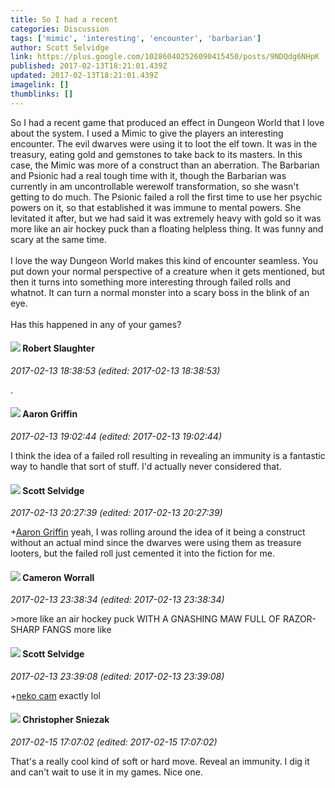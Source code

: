 ```yaml
---
title: So I had a recent
categories: Discussion
tags: ['mimic', 'interesting', 'encounter', 'barbarian']
author: Scott Selvidge
link: https://plus.google.com/102860402526090415450/posts/9NDQdg6NHpK
published: 2017-02-13T18:21:01.439Z
updated: 2017-02-13T18:21:01.439Z
imagelink: []
thumblinks: []
---
```


So I had a recent game that produced an effect in Dungeon World that I love about the system. I used a Mimic to give the players an interesting encounter. The evil dwarves were using it to loot the elf town. It was in the treasury, eating gold and gemstones to take back to its masters. In this case, the Mimic was more of a construct than an aberration. The Barbarian and Psionic had a real tough time with it, though the Barbarian was currently in am uncontrollable werewolf transformation, so she wasn&#39;t getting to do much. The Psionic failed a roll the first time to use her psychic powers on it, so that established it was immune to mental powers. She levitated it after, but we had said it was extremely heavy with gold so it was more like an air hockey puck than a floating helpless thing. It was funny and scary at the same time. <br /><br />I love the way Dungeon World makes this kind of encounter seamless. You put down your normal perspective of a creature when it gets mentioned, but then it turns into something more interesting through failed rolls and whatnot. It can turn a normal monster into a scary boss in the blink of an eye.<br /><br />Has this happened in any of your games?
<div id='comment z13sdxbiaun0jz0dm232udbrcmn5fnou4'>
  <h4><img src='{{site.baseurl}}//images/avatars/106502497268683547167_photo.jpg'> Robert Slaughter</h4>
      <p><cite>2017-02-13 18:38:53 (edited: 2017-02-13 18:38:53)</cite></p>
        <p>.</p>
</div>
        

<div id='comment z13sdxbiaun0jz0dm232udbrcmn5fnou4'>
  <h4><img src='{{site.baseurl}}//images/avatars/103667855585775066713_photo.jpg'> Aaron Griffin</h4>
      <p><cite>2017-02-13 19:02:44 (edited: 2017-02-13 19:02:44)</cite></p>
        <p>I think the idea of a failed roll resulting in revealing an immunity is a fantastic way to handle that sort of stuff. I&#39;d actually never considered that.</p>
</div>
        

<div id='comment z13sdxbiaun0jz0dm232udbrcmn5fnou4'>
  <h4><img src='{{site.baseurl}}//images/avatars/102860402526090415450_photo.jpg'> Scott Selvidge</h4>
      <p><cite>2017-02-13 20:27:39 (edited: 2017-02-13 20:27:39)</cite></p>
        <p><span class="proflinkWrapper"><span class="proflinkPrefix">+</span><a class="proflink" href="https://plus.google.com/103667855585775066713" oid="103667855585775066713">Aaron Griffin</a></span> yeah, I was rolling around the idea of it being a construct without an actual mind since the dwarves were using them as treasure looters, but the failed roll just cemented it into the fiction for me.</p>
</div>
        

<div id='comment z13sdxbiaun0jz0dm232udbrcmn5fnou4'>
  <h4><img src='{{site.baseurl}}//images/avatars/110746239792748599412_photo.jpg'> Cameron Worrall</h4>
      <p><cite>2017-02-13 23:38:34 (edited: 2017-02-13 23:38:34)</cite></p>
        <p>&gt;more like an air hockey puck WITH A GNASHING MAW FULL OF RAZOR-SHARP FANGS more like</p>
</div>
        

<div id='comment z13sdxbiaun0jz0dm232udbrcmn5fnou4'>
  <h4><img src='{{site.baseurl}}//images/avatars/102860402526090415450_photo.jpg'> Scott Selvidge</h4>
      <p><cite>2017-02-13 23:39:08 (edited: 2017-02-13 23:39:08)</cite></p>
        <p><span class="proflinkWrapper"><span class="proflinkPrefix">+</span><a class="proflink" href="https://plus.google.com/110746239792748599412" oid="110746239792748599412">neko cam</a></span> exactly lol</p>
</div>
        

<div id='comment z13sdxbiaun0jz0dm232udbrcmn5fnou4'>
  <h4><img src='{{site.baseurl}}//images/avatars/100745849256519021452_photo.jpg'> Christopher Sniezak</h4>
      <p><cite>2017-02-15 17:07:02 (edited: 2017-02-15 17:07:02)</cite></p>
        <p>That&#39;s a really cool kind of soft or hard move. Reveal an immunity. I dig it and can&#39;t wait to use it in my games. Nice one.</p>
</div>
        